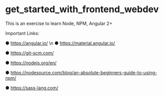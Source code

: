 # get_started_with_frontend_webdev
This is an exercise to learn Node, NPM, Angular 2+

Important Links:

● https://angular.io/ \n
● https://material.angular.io/

● https://git-scm.com/

● https://nodejs.org/en/

● https://nodesource.com/blog/an-absolute-beginners-guide-to-using-npm/

● https://sass-lang.com/
